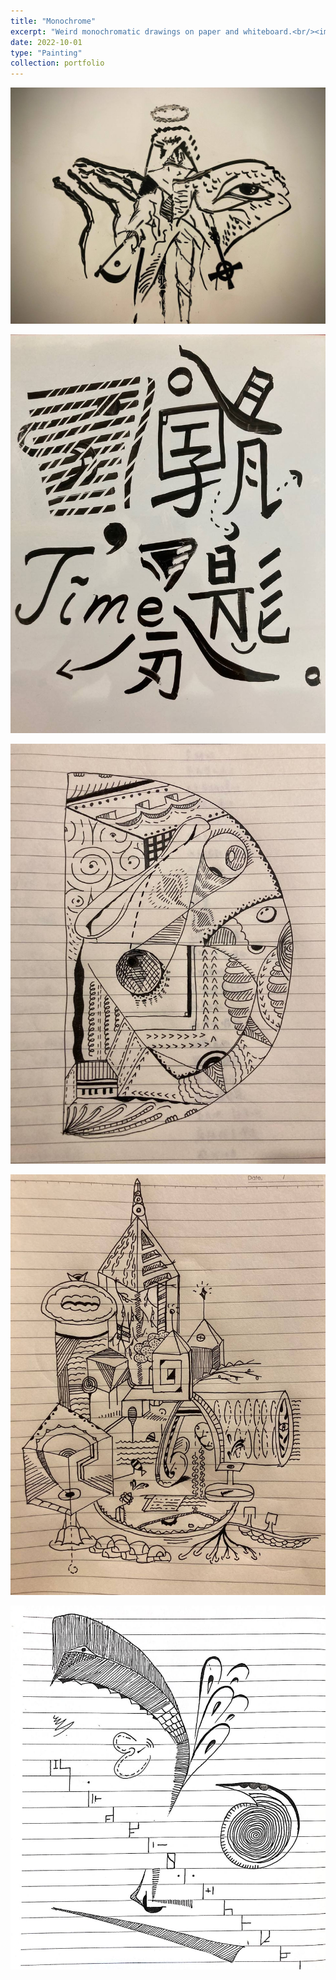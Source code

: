 ```yaml
---
title: "Monochrome"
excerpt: "Weird monochromatic drawings on paper and whiteboard.<br/><img src='/images/ad_3.jpg' width='60%'>"
date: 2022-10-01
type: "Painting"
collection: portfolio
---
```


![](/images/ad_5.jpg)

![](/images/ad_4.jpg)

![](/images/ad_3.jpg)

![](/images/ad_2.jpg)

![](/images/ad_1.jpg)

